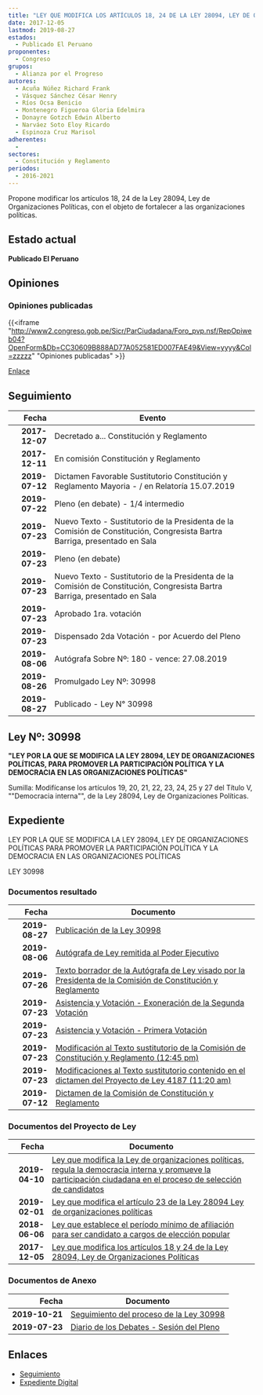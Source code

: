 ```yaml
---
title: "LEY QUE MODIFICA LOS ARTÍCULOS 18, 24 DE LA LEY 28094, LEY DE ORGANIZACIONES POLÍTICAS"
date: 2017-12-05
lastmod: 2019-08-27
estados: 
  - Publicado El Peruano
proponentes: 
  - Congreso
grupos: 
  - Alianza por el Progreso
autores: 
  - Acuña Núñez Richard Frank
  - Vásquez Sánchez César Henry
  - Ríos Ocsa Benicio
  - Montenegro Figueroa Gloria Edelmira
  - Donayre Gotzch Edwin Alberto
  - Narváez Soto Eloy Ricardo
  - Espinoza Cruz Marisol
adherentes: 
  - 
sectores: 
  - Constitución y Reglamento
periodos: 
  - 2016-2021
---
```


Propone modificar los artículos 18, 24 de la Ley 28094, Ley de Organizaciones Políticas, con el objeto de fortalecer a las organizaciones políticas.


## Estado actual

**Publicado El Peruano**

## Opiniones

### Opiniones publicadas

{{<iframe "http://www2.congreso.gob.pe/Sicr/ParCiudadana/Foro_pvp.nsf/RepOpiweb04?OpenForm&Db=CC30609B888AD77A052581ED007FAE49&View=yyyy&Col=zzzzz" "Opiniones publicadas" >}}

[Enlace](http://www2.congreso.gob.pe/Sicr/ParCiudadana/Foro_pvp.nsf/RepOpiweb04?OpenForm&Db=CC30609B888AD77A052581ED007FAE49&View=yyyy&Col=zzzzz)

## Seguimiento

| Fecha | Evento |
|------:|--------|
| **2017-12-07** | Decretado a... Constitución y Reglamento|
| **2017-12-11** | En comisión Constitución y Reglamento|
| **2019-07-12** | Dictamen Favorable Sustitutorio Constitución y Reglamento Mayoria - / en Relatoría 15.07.2019|
| **2019-07-22** | Pleno (en debate) - 1/4 intermedio|
| **2019-07-23** | Nuevo Texto - Sustitutorio de la Presidenta de la Comisión de Constitución, Congresista Bartra Barriga, presentado en Sala|
| **2019-07-23** | Pleno (en debate)|
| **2019-07-23** | Nuevo Texto - Sustitutorio de la Presidenta de la Comisión de Constitución, Congresista Bartra Barriga, presentado en Sala|
| **2019-07-23** | Aprobado 1ra. votación|
| **2019-07-23** | Dispensado 2da Votación - por Acuerdo del Pleno|
| **2019-08-06** | Autógrafa Sobre Nº: 180 - vence: 27.08.2019|
| **2019-08-26** | Promulgado Ley Nº: 30998|
| **2019-08-27** | Publicado - Ley N° 30998|

## Ley Nº: 30998

**"LEY POR LA QUE SE MODIFICA LA LEY 28094, LEY DE ORGANIZACIONES POLÍTICAS, PARA PROMOVER LA PARTICIPACIÓN POLÍTICA Y LA DEMOCRACIA EN LAS ORGANIZACIONES POLÍTICAS"**

Sumilla: Modifícanse los artículos 19, 20, 21, 22, 23, 24, 25 y 27 del Título V, ""Democracia interna"", de la Ley 28094, Ley de Organizaciones Políticas.


## Expediente

LEY POR LA QUE SE MODIFICA LA LEY 28094, LEY DE ORGANIZACIONES POLÍTICAS PARA PROMOVER LA PARTICIPACIÓN POLÍTICA Y LA DEMOCRACIA EN LAS ORGANIZACIONES POLÍTICAS

LEY 30998


### Documentos resultado

| Fecha | Documento |
|------:|--------|
| **2019-08-27** | [Publicación de la Ley 30998](http://www.leyes.congreso.gob.pe/Documentos/2016_2021/ADLP/Normas_Legales/30998-LEY.pdf) |
| **2019-08-06** | [Autógrafa de Ley remitida al Poder Ejecutivo](http://www.leyes.congreso.gob.pe/Documentos/2016_2021/ADLP/Texto_Aprobado/AU0221420190806.pdf) |
| **2019-07-26** | [Texto borrador de la Autógrafa de Ley visado por la Presidenta de la Comisión de Constitución y Reglamento](http://www.leyes.congreso.gob.pe/Documentos/2016_2021/Texto_Borrador_de_Autografa/BAU0221420190726.pdf) |
| **2019-07-23** | [Asistencia y Votación - Exoneración de la Segunda Votación](http://www.leyes.congreso.gob.pe/Documentos/2016_2021/Asistencia_y_Votacion/Proyectos_de_Ley/Exoneracion_de_Segunda_Votacion/ESV0221420190723.pdf) |
| **2019-07-23** | [Asistencia y Votación - Primera Votación](http://www.leyes.congreso.gob.pe/Documentos/2016_2021/Asistencia_y_Votacion/Proyectos_de_Ley/AV0221420190723.pdf) |
| **2019-07-23** | [Modificación al Texto sustitutorio de la Comisión de Constitución y Reglamento (12:45 pm)](http://www.leyes.congreso.gob.pe/Documentos/2016_2021/Texto_Sustitutorio/Proyectos_de_Ley/TS0221420190723.pdf) |
| **2019-07-23** | [Modificaciones al Texto sustitutorio contenido en el dictamen del Proyecto de Ley 4187 (11:20 am)](http://www.leyes.congreso.gob.pe/Documentos/2016_2021/Texto_Sustitutorio/Proyectos_de_Ley/TS0418720190723.pdf) |
| **2019-07-12** | [Dictamen de la Comisión de Constitución y Reglamento](http://www.leyes.congreso.gob.pe/Documentos/2016_2021/Dictamenes/Proyectos_de_Ley/02214DC04MAY20190712.pdf) |

### Documentos del Proyecto de Ley

| Fecha | Documento |
|------:|--------|
| **2019-04-10** | [Ley que modifica la Ley de organizaciones políticas, regula la democracia interna y promueve la participación ciudadana en el proceso de selección de candidatos](http://www.leyes.congreso.gob.pe/Documentos/2016_2021/Proyectos_de_Ley_y_de_Resoluciones_Legislativas/PL0418720190410.pdf) |
| **2019-02-01** | [Ley que modifica el artículo 23 de la Ley 28094 Ley de organizaciones políticas](http://www.leyes.congreso.gob.pe/Documentos/2016_2021/Proyectos_de_Ley_y_de_Resoluciones_Legislativas/PL0387720190201.pdf) |
| **2018-06-06** | [Ley que establece el período mínimo de afiliación para ser candidato a cargos de elección popular](http://www.leyes.congreso.gob.pe/Documentos/2016_2021/Proyectos_de_Ley_y_de_Resoluciones_Legislativas/PL0296820180606.pdf) |
| **2017-12-05** | [Ley que modifica los artículos 18 y 24 de la Ley 28094, Ley de Organizaciones Políticas](http://www.leyes.congreso.gob.pe/Documentos/2016_2021/Proyectos_de_Ley_y_de_Resoluciones_Legislativas/PL0221420171205.pdf) |

### Documentos de Anexo

| Fecha | Documento |
|------:|--------|
| **2019-10-21** | [Seguimiento del proceso de la Ley 30998](http://www.leyes.congreso.gob.pe/Documentos/2016_2021/Seguimiento_de_Proyectos_de_Ley/02214PL20191021.pdf) |
| **2019-07-23** | [Diario de los Debates - Sesión del Pleno](http://www2.congreso.gob.pe/Sicr/DiarioDebates/Publicad.nsf/SesionesPleno/05256D6E0073DFE90525844100609D19/$FILE/SLO-2018-14A.pdf) |

## Enlaces 

- [Seguimiento](http://www2.congreso.gob.pe/Sicr/TraDocEstProc/CLProLey2016.nsf/f7fff46988ca05b1052578e100829cc7/d36f168a36c78d74052581ed007bf660?OpenDocument)
- [Expediente Digital](http://www2.congreso.gob.pe/Sicr/TraDocEstProc/CLProLey2016.nsf/f7fff46988ca05b1052578e100829cc7/d36f168a36c78d74052581ed007bf660?OpenDocument&Click=05257FB7005EB655.eb71d0cf91d8294e05256cdf006b5706/$Body/0.1C6C)
